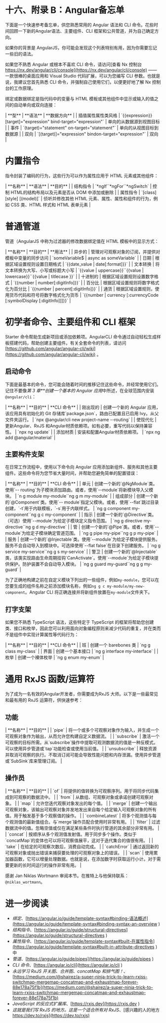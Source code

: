 # 十六、附录 B：Angular备忘单

下面是一个快速参考备忘单，供您熟悉常用的 Angular 语法和 CLI 命令。花些时间回顾一下新的Angular语法、主要组件、CLI 框架和公共管道，并为自己确定方向。

如果你的背景是 AngularJS，你可能会发现这个列表特别有用，因为你需要忘记一些旧的语法。

如果您不熟悉 Angular 或根本不喜欢 CLI 命令，请访问[查看 Nx 控制台 https://nx.dev/angular/cli/console](https://nx.dev/angular/cli/console) ——一款很棒的桌面应用和 Visual Studio 代码扩展，可以为您编写 CLI 参数。也就是说，我建议您首先熟悉 CLI 命令，并强制自己使用它们，以便更好地了解 Nx 控制台的工作原理。

绑定或数据绑定是指代码中的变量与 HTML 模板或其他组件中显示或输入的值之间的自动单向或双向连接：

<colgroup><col> <col> <col></colgroup> 
| **型** | **语法** | **数据方向** |
| 插值属性属性类风格 | `{{expression}} [target]="expression" bind-target="expression"` | 单向的从数据源到视图目标 |
| 事件 | `(target)="statement" on-target="statement"` | 单向的从视图目标到数据源 |
| 双向 | `[(target)]="expression" bindon-target="expression"` | 双向 |

# 内置指令

指令封装了编码的行为，这些行为可以作为属性应用于 HTML 元素或其他组件：

<colgroup><col> <col> <col></colgroup> 
| **名称** | **语法** | **目的** |
| 结构指令 | `*ngIf``*ngFor``*ngSwitch` | 控制 HTML的结构布局以及元素是否从 DOM 中添加或删除 |
| 属性指令 | `[class] [style] [(model)]` | 侦听并修改其他 HTML 元素、属性、属性和组件的行为，例如 CSS 类、HTML 样式和 HTML 表单元素 |

# 普通管道

管道（AngularJS 中称为过滤器的修改数据绑定值在 HTML 模板中的显示方式：

<colgroup><col> <col> <col></colgroup> 
| **名称** | **目的** | **用法** |
| 异步的 | 管理对可观察对象的订阅，并提供对模板中变量的同步访问 | `someVariable$ &#124; async as someVariable` |
| 日期 | 根据区域设置规则设置日期格式 | `{{date_value &#124; date[:format]}}` |
| 文本转换 | 将文本转换为大写、小写或标题大小写 | `{{value &#124; uppercase}}``{{value &#124; lowercase}}``{{value &#124; titlecase }}` |
| 十进制的 | 根据区域设置规则设置数字格式 | `{{number &#124; number[:digitInfo]}}` |
| 百分比 | 根据区域设置规则将数字格式化为百分比 | `{{number &#124; percent[:digitInfo]}}` |
| 通货 | 根据区域设置规则，使用货币代码和符号将数字格式化为货币 | `{{number &#124; currency [:currencyCode [:symbolDisplay [:digitInfo]]]}}` |

# 初学者命令、主要组件和 CLI 框架

Starter 命令帮助生成新项目或添加依赖项。AngularCLI 命令通过自动轻松生成样板搭建代码，帮助创建主要组件。有关全套命令的列表，请访问[https://github.com/angular/angular-cli/wiki](https://github.com/angular/angular-cli/wiki) 。

## 启动命令

下面是最基本的命令，您可能会随着时间的推移记住这些命令，并经常使用它们。记住不要像*第 3 章**创建一个基本的 Angular 应用*中所述，在全球范围内安装`@angular/cli`：

<colgroup><col> <col> <col></colgroup> 
| **名称** | **目的** | **CLI 命令** |
| 刚出现的 | 创建一个新的 Angular 应用，该应用具有初始化的 Git 存储库`package.json`，路由已配置且已启用 Ivy。从父文件夹运行。 | `npx @angular/cli new project-name --routing` |
| 使现代化 | 更新Angular、RxJS 和Angular材质依赖项。如有必要，重写代码以保持兼容性。 | `npx ng update` |
| 添加材质 | 安装和配置Angular材质依赖项。 | `npx ng add @angular/material` |

## 主要构件支架

在日常工作流程中，使用以下命令向 Angular 应用添加新组件、服务和其他主要组件。这些命令将为您节省大量时间，并帮助您避免简单的配置错误：

<colgroup><col> <col> <col></colgroup> 
| **名称** | **目的** | **CLI 命令** |
| 单元 | 创建一个新的`@NgModule`类。使用`-- routing`为子模块添加路由。或者，使用`--module`将新模块导入父模块。 | `n g module my-module``ng g m my-module` |
| 组成部分 | 创建一个新的`@Component`类。使用`-- module`指定父模块。或者，使用`--flat`跳过目录创建，`-t`用于内联模板，`-s`用于内联样式。 | `ng g component my-component``ng g c my-component` |
| 指示 | 创建一个新的`@Directive`类。（可选）使用`--module`为给定子模块定义指令范围。 | `ng g directive my-directive``ng g d my-directive` |
| 管 | 创建一个新的`@Pipe`类。或者，使用`--module`为给定子模块确定管道范围。 | `ng g pipe my-pipe``ng g p my-pipe` |
| 服务 | 创建一个新的`@Injectable`类。使用`--module`为给定子模块提供服务。服务不会自动导入到模块中。可选择使用`--flat false`在目录下创建服务。 | `ng g service my-service``ng g s my-service` |
| 警卫 | 创建一个新的`@Injectable`类，该类实现路由生命周期挂钩`CanActivate`。使用`--module`为给定子模块提供保护。防护装置不会自动导入模块。 | `ng g guard my-guard``ng g g my-guard` |

为了正确地构建之前在自定义模块下列出的一些组件，例如`my-module`，您可以在您要生成的组件名称之前添加模块名称，例如`ng g c my-module/my-new-component`。Angular CLI 将正确连接并将新组件放置在`my-module`文件夹下。

## 打字支架

如果您不熟悉 TypeScript 语法，这些特定于 TypeScript 的框架将帮助您创建类、接口和枚举，因此您可以利用面向对象编程原则来减少代码的重复，并在类而不是组件中实现计算属性等代码行为：

<colgroup><col> <col> <col></colgroup> 
| **名称** | **目的** | **CLI 命令** |
| 班 | 创建一个 barebones 类 | `ng g class my-class` |
| 界面 | 创建一个基本接口 | `ng g interface my-interface` |
| 枚举 | 创建一个裸体枚举 | `ng g enum my-enum` |

# 通用 RxJS 函数/运算符

为了成为一名有效的Angular开发者，你需要成为RxJS 大师。以下是一些最常见和最有用的 RxJS 运算符，供快速参考：

## 功能

<colgroup><col> <col></colgroup> 
| **名称** | **目的** |
| `pipe` | 将一个或多个可观察对象作为输入，并生成一个可观察对象作为输出，从而允许您构建自定义数据流。 |
| `subscribe` | 激活一个可观察的目标所需。从`subscribe`操作中提取可观测数据流的值是一种反模式。可以使用异步管道或`tap`功能检查或使用当前值。 |
| `unsubscribe` | 释放资源并取消可观察的执行。不取消订阅可能会导致性能问题和内存泄漏。使用异步管道或`SubSink`库来管理订阅。 |

## 操作员

<colgroup><col> <col></colgroup> 
| **名称** | **目的** |
| `of` | 将提供的值转换为可观察序列。用于将同步代码集成到可观察的数据流中。 |
| `from` | 从数组、可观察对象或承诺创建可观察对象。 |
| `map` | 允许您迭代观察对象发出的每个值。 |
| `merge` | 创建一个输出可观察对象，该输出可观察对象并发地发出来自每个给定输入可观察对象的所有值。用于触发基于多个观察值的操作。 |
| `combineLatest` | 将多个观测值与每个观测值的最新值组合。与`merge`操作员配合使用时非常有用。 |
| `filter` | 过滤数据流中的值。忽略空值或仅在满足某些条件时执行管道的其余部分非常有用。 |
| `concat` | 按顺序从多个观测值发射值。用于同步多个操作。类似于`concatMap`的变体也可以将可观察值展平，这对于迭代集合的值很有用。 |
| `take` | 在给定的可观察次数后，消费自动完成。 |
| `catchError` | 通过返回新的可观察对象或抛出错误来捕获要处理的可观察对象上的错误。 |
| `scan` | 使用累加器函数，它可以增量处理数据。也就是说，在添加数字时获取运行小计。对于需要更新的长时间运行的操作非常有用。 |

感谢 Jan Niklas Wortmann 审阅本节。在推特上与他保持联系：`@niklas_wortmann`。

# 进一步阅读

*   *绑定*、[https://angular.io/guide/template-syntax#binding-语法概述](https://angular.io/guide/template-syntax#binding-syntax-an-overview )
*   *结构指令*、[https://angular.io/guide/structural-directives](https://angular.io/guide/structural-directives )
*   *属性指令*、[https://angular.io/guide/template-syntax#built-在属性指令](https://angular.io/guide/template-syntax#built-in-attribute-directives )中
*   *管道*、[https://angular.io/guide/pipes](https://angular.io/guide/pipes )
*   *CLI 命令*、[https://angular.io/cli](https://angular.io/cli )
*   *永远学习 RxJS 开关图、合并图、concatMap 和排气图！*、[https://medium.com/@shairez/a-super-ninja-trick-to-learn-rxjss-switchmap-mergemap-concatmap-and-exhaustmap-forever-88e178a75f1b](https://medium.com/@shairez/a-super-ninja-trick-to-learn-rxjss-switchmap-mergemap-concatmap-and-exhaustmap-forever-88e178a75f1b)
*   *JavaScript 的反应式扩展库*、[https://rxjs.dev](https://rxjs.dev )
*   *这就是我们写 RxJS 的地方。这是一个适合所有对 RxJS*、[感兴趣的人的地方 https://dev.to/rxjs](https://dev.to/rxjs)